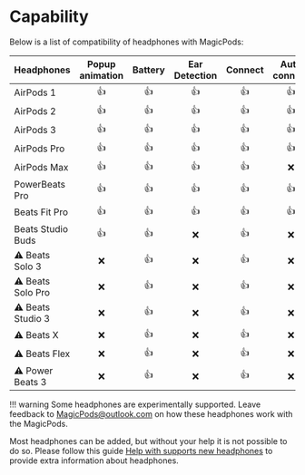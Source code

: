# Capability

Below is a list of compatibility of headphones with MagicPods:

Headphones | Popup animation | Battery | Ear Detection | Connect | Auto connect | VoiceOver notification
--- | :-: | :-: | :-: | :-: | :-: | :-:
AirPods 1         | 👍 | 👍 | 👍 | 👍 | 👍 | 👍 
AirPods 2         | 👍 | 👍 | 👍 | 👍 | 👍 | 👍 
AirPods 3         | 👍 | 👍 | 👍 | 👍 | 👍 | 👍 
AirPods Pro       | 👍 | 👍 | 👍 | 👍 | 👍 | 👍 
AirPods Max       | 👍 | 👍 | 👍 | 👍 | ❌ | 👍 
PowerBeats Pro    | 👍 | 👍 | 👍 | 👍 | 👍 | 👍 
Beats Fit Pro     | 👍 | 👍 | 👍 | 👍 | 👍 | 👍 
Beats Studio Buds |  👍 | 👍 | ❌ | 👍 | ❌ | 👍 
⚠️ Beats Solo 3   | ❌ | 👍 | ❌ | 👍 | ❌ | 👍 
⚠️ Beats Solo Pro | ❌ | 👍 | ❌ | 👍 | ❌ | 👍 
⚠️ Beats Studio 3 | ❌ | 👍 | ❌ | 👍 | ❌ | 👍 
⚠️ Beats X        | ❌ | 👍 | ❌ | 👍 | ❌ | 👍 
⚠️ Beats Flex     | ❌ | 👍 | ❌ | 👍 | ❌ | 👍 
⚠️ Power Beats 3  | ❌ | 👍 | ❌ | 👍 | ❌ | 👍 

!!! warning
    Some headphones are experimentally supported. Leave feedback to [MagicPods@outlook.com](mailto:MagicPods@outlook.com) on how these headphones work with the MagicPods.


Most headphones can be added, but without your help it is not possible to do so. 
Please follow this guide [Help with supports new headphones](https://github.com/steam3d/MagicPods-Windows/issues/21) to provide extra information about headphones.


